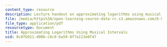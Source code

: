 ```yaml
---
content_type: resource
description: Lecture handout on approximating logarithms using musical intervals.
file: /media/https%3A/open-learning-course-data-rc.s3.amazonaws.com/6-055j-the-art-of-approximation-in-science-and-engineering-spring-2008/0c8fb911d00bc6c96a598f7a113e0f47_singing_logs.pdf
file_type: application/pdf
resourcetype: Document
title: Approximating Logarithms Using Musical Intervals
uid: 0c8fb911-d00b-c6c9-6a59-8f7a113e0f47
---
```


